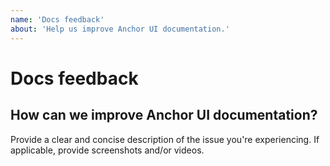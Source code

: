 ```yaml
---
name: 'Docs feedback'
about: 'Help us improve Anchor UI documentation.'
---
```


# Docs feedback

## How can we improve Anchor UI documentation?

Provide a clear and concise description of the issue you're experiencing. If applicable, provide screenshots and/or videos.
